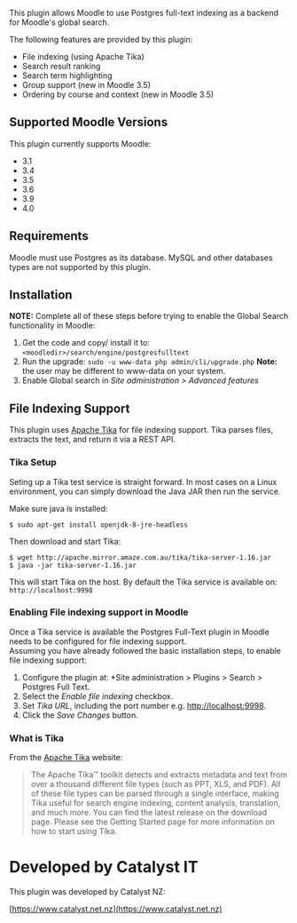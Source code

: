 This plugin allows Moodle to use Postgres full-text indexing as a backend for Moodle's global search.

The following features are provided by this plugin:

- File indexing (using Apache Tika)
- Search result ranking
- Search term highlighting
- Group support (new in Moodle 3.5)
- Ordering by course and context (new in Moodle 3.5)

## [](https://github.com/catalyst/moodle-search_postgresfulltext#supported-moodle-versions)

## Supported Moodle Versions

This plugin currently supports Moodle:

- 3.1
- 3.4
- 3.5
- 3.6
- 3.9
- 4.0

## [](https://github.com/catalyst/moodle-search_postgresfulltext#requirements)

## Requirements

Moodle must use Postgres as its database. MySQL and other databases types are not supported by this plugin.

## [](https://github.com/catalyst/moodle-search_postgresfulltext#installation)

## Installation

**NOTE:** Complete all of these steps before trying to enable the Global Search functionality in Moodle:

1. Get the code and copy/ install it to: `<moodledir>/search/engine/postgresfulltext`
2. Run the upgrade: `sudo -u www-data php admin/cli/upgrade.php` **Note:** the user may be different to www-data on your system.
3. Enable Global search in _Site administration > Advanced features_

## [](https://github.com/catalyst/moodle-search_postgresfulltext#file-indexing-support)

## File Indexing Support

This plugin uses [Apache Tika](https://tika.apache.org/) for file indexing support. Tika parses files, extracts the text, and return it via a REST API.

### [](https://github.com/catalyst/moodle-search_postgresfulltext#tika-setup)

### Tika Setup

Seting up a Tika test service is straight forward. In most cases on a Linux environment, you can simply download the Java JAR then run the service.

Make sure java is installed:

```
$ sudo apt-get install openjdk-8-jre-headless
```

Then download and start Tika:

```
$ wget http://apache.mirror.amaze.com.au/tika/tika-server-1.16.jar
$ java -jar tika-server-1.16.jar
```

This will start Tika on the host. By default the Tika service is available on: `http://localhost:9998`

### [](https://github.com/catalyst/moodle-search_postgresfulltext#enabling-file-indexing-support-in-moodle)

### Enabling File indexing support in Moodle

Once a Tika service is available the Postgres Full-Text plugin in Moodle needs to be configured for file indexing support.  
Assuming you have already followed the basic installation steps, to enable file indexing support:

1. Configure the plugin at: *Site administration > Plugins > Search > Postgres Full Text.
2. Select the _Enable file indexing_ checkbox.
3. Set _Tika URL_, including the port number e.g. [http://localhost:9998](http://localhost:9998).
4. Click the _Save Changes_ button.

### [](https://github.com/catalyst/moodle-search_postgresfulltext#what-is-tika)

### What is Tika

From the [Apache Tika](https://tika.apache.org/) website:

> The Apache Tika™ toolkit detects and extracts metadata and text from over a thousand different file types (such as PPT, XLS, and PDF). All of these file types can be parsed through a single interface, making Tika useful for search engine indexing, content analysis, translation, and much more. You can find the latest release on the download page. Please see the Getting Started page for more information on how to start using Tika.

# [](https://github.com/catalyst/moodle-search_postgresfulltext#developed-by-catalyst-it)

# Developed by Catalyst IT

This plugin was developed by Catalyst NZ:

[https://www.catalyst.net.nz](https://www.catalyst.net.nz)